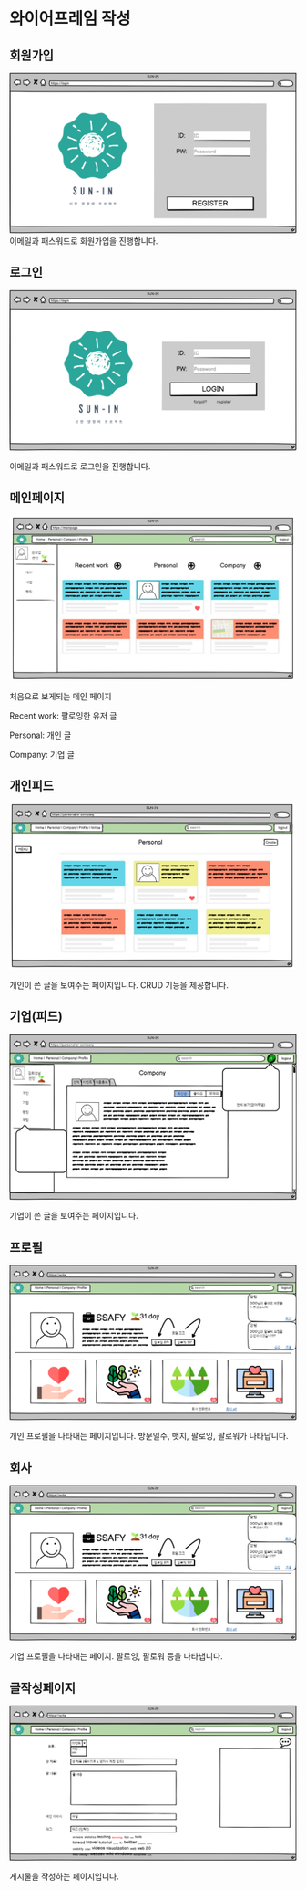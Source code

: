 # 와이어프레임 작성

## 회원가입

![image](회원가입.png)
이메일과 패스워드로 회원가입을 진행합니다.

## 로그인

![image](로그인.png)

이메일과 패스워드로 로그인을 진행합니다.



## 메인페이지

![image](메인페이지.PNG)

처음으로 보게되는 메인 페이지

Recent work: 팔로잉한 유저 글

Personal: 개인 글

Company: 기업 글



## 개인피드

![image](개인피드.PNG)

개인이 쓴 글을 보여주는 페이지입니다. CRUD 기능을 제공합니다.


## 기업(피드)

![image](기업.png)

기업이 쓴 글을 보여주는 페이지입니다. 

## 프로필

![image](프로필.png)

개인 프로필을 나타내는 페이지입니다. 방문일수, 뱃지, 팔로잉, 팔로워가 나타납니다.


## 회사

![image](회사.png)

기업 프로필을 나타내는 페이지. 팔로잉, 팔로워 등을 나타냅니다.


## 글작성페이지

![image](글작성페이지.png)

게시물을 작성하는 페이지입니다. 
